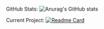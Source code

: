 
GitHub Stats:
![Anurag's GitHub stats](https://github-readme-stats.vercel.app/api?username=Cracko298&show_icons=true&theme=dark&count_private=true&show_icons=true)

Current Project:
[![Readme Card](https://github-readme-stats.vercel.app/api/pin/?username=Cracko298&repo=Ice-Station-Z-Save-Editor&show_icons=true&theme=dark&count_private=true&show_icons=true)](https://github.com/Cracko298/Ice-Station-Z-Save-Editor)

